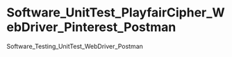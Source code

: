 # Software_UnitTest_PlayfairCipher_WebDriver_Pinterest_Postman
Software_Testing_UnitTest_WebDriver_Postman
